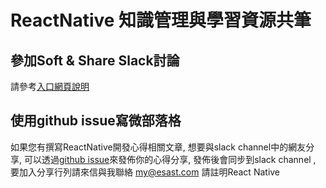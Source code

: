# ReactNative 知識管理與學習資源共筆



## 參加Soft & Share Slack討論
請參考[入口網頁說明](https://softnshare.wordpress.com/slack/reactnative/)

## 使用github issue寫微部落格
如果您有撰寫ReactNative開發心得相關文章, 想要與slack channel中的網友分享, 可以透過[github issue](https://github.com/softnshare/reactnative/issues)來發佈你的心得分享, 發佈後會同步到slack channel , 要加入分享行列請來信與我聯絡 my@esast.com 請註明React Native 
